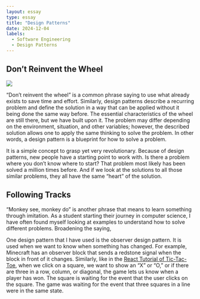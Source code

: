 ```yaml
---
layout: essay
type: essay
title: "Design Patterns"
date: 2024-12-04
labels:
  - Software Engineering
  - Design Patterns
---
```


## Don’t Reinvent the Wheel

<img src=”../img/e63_design-patterns/wheels.jpeg” />

“Don’t reinvent the wheel” is a common phrase saying to use what already exists to save time and effort. Similarly, design patterns describe a recurring problem and define the solution in a way that can be applied without it being done the same way before. The essential characteristics of the wheel are still there, but we have built upon it. The problem may differ depending on the environment, situation, and other variables; however, the described solution allows one to apply the same thinking to solve the problem. In other words, a design pattern is a blueprint for how to solve a problem.

It is a simple concept to grasp yet very revolutionary. Because of design patterns, new people have a starting point to work with. Is there a problem where you don’t know where to start? That problem most likely has been solved a million times before. And if we look at the solutions to all those similar problems, they all have the same “heart” of the solution.

## Following Tracks

“Monkey see, monkey do” is another phrase that means to learn something through imitation. As a student starting their journey in computer science, I have often found myself looking at examples to understand how to solve different problems. Broadening the saying, 

One design pattern that I have used is the observer design pattern. It is used when we want to know when something has changed. For example, Minecraft has an observer block that sends a redstone signal when the block in front of it changes. Similarly, like in the <a href="https://react.dev/learn/tutorial-tic-tac-toe">React Tutorial of Tic-Tac-Toe</a>, when we click on a square, we want to show an “X” or “O,” or if there are three in a row, column, or diagonal, the game lets us know when a player has won. The square is waiting for the event that the user clicks on the square. The game was waiting for the event that three squares in a line were in the same state.